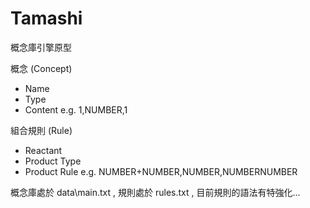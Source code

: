 ﻿Tamashi
=======

概念庫引擎原型

概念 (Concept)
 - Name
 - Type
 - Content
e.g.
1,NUMBER,1

組合規則 (Rule)
 - Reactant
 - Product Type
 - Product Rule
e.g.
NUMBER+NUMBER,NUMBER,NUMBERNUMBER


概念庫處於 data\main.txt , 規則處於 rules.txt , 目前規則的語法有特強化...

